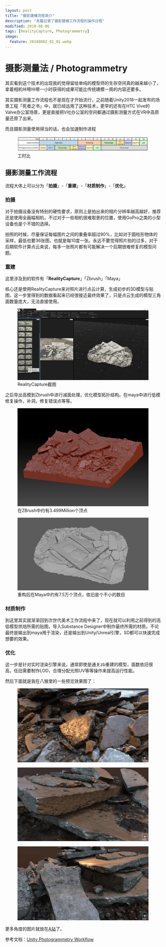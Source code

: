 ```yaml
---
layout: post
title: "摄影建模流程简介"
description: "本篇记录了摄影建模工作流程的操作过程"
modified: 2018-08-06
tags: [RealityCapture, Photogrammetry]
image:
  feature: 20180802_01_01.webp
---
```


# 摄影测量法 / Photogrammetry

其实看到这个技术的出现我的觉得留给单纯的模型师的生存空间真的越来越小了，拿着相机咔嚓咔嚓一小时获得的成果可能比传统建模一周的内容还要多。

其实摄影测量工作流程也不是现在才开始流行，之前随着Unity2018一起发布的场景工程「死者之书」中，就已经运用了这种技术，更早的还有在HTC Vive的Valve办公室场景，更是直接把V社办公室的空间都通过摄影测量方式在VR中高质量还原了出来。

而且摄影测量使用得当的话，也会加速制作进程

<figure>
 <img src="/images/20180802_01_02.webp" alt="">
 <figcaption>工时比</figcaption>
</figure>

## 摄影测量工作流程

流程大体上可以分为「**拍摄**」-「**重建**」-「**材质制作**」-「**优化**」

### 拍摄

对于拍摄设备没有特别的硬性要求，原则上是拍出来的相片分辨率越高越好，推荐还是使用全画幅相机，不过对于一些相机很难取景的位置，使用GoPro之类的小型设备也是个不错的选择。

拍照的时候，尽量保证每幅图片之间的重叠率超过90%，比如对于圆柱形物体的采样，最低也要36张图，也就是每10度一张。永远不要觉得照片拍的过多，对于后期软件计算点云来说，每多一张照片都有可能解决一个后期很难修复的模型问题。

### 重建

这里涉及到的软件有「**RealityCapture**」「Zbrush」「Maya」

核心还是使用RealityCapture来对照片进行点云计算，生成初步的3D模型与贴图，这一步里得到的数据看起来已经很接近最终效果了，只是点云生成的模型三角面数量庞大，无法直接使用。

<figure>
 <a href="/images/20180802_01_03.webp"><img src="/images/20180802_01_04.webp" alt=""></a>
 <figcaption>RealityCapture截图</figcaption>
</figure>

之后导出高模到Zbrush中进行减面处理，优化模型拓扑结构。在maya中进行低模修复操作，补洞，修复错误点等等。

<figure>
 <a href="/images/20180802_01_05.webp"><img src="/images/20180802_01_06.webp" alt=""></a>
 <figcaption>在ZBrush中约有3.499Million个顶点</figcaption>
</figure>

<figure>
 <a href="/images/20180802_01_07.webp"><img src="/images/20180802_01_08.webp" alt=""></a>
 <figcaption>重构后在Maya中约有7.5万个顶点，依旧是个不小的数目</figcaption>
</figure>

### 材质制作

到这里其实就渐渐回到次世代美术工作流程中来了，现在就可以利用之前得到的高低模型烘焙所需的贴图，导入Substance Designer中制作最终所需的材质。不论最终是输出到maya用于渲染，还是输出到Unity/Unreal引擎，SD都可以快速完成想要的效果。

### 优化

这一步是针对实时渲染引擎来说，通常即使是通关zb重建的模型，面数依旧很高，任旧需要制作LOD，合理分配光照UV等等操作来提高运行性能。

然后下面就是我在八猴里的一些预览效果图了：

<figure>
 <a href="/images/20180802_01_01.webp"><img src="/images/20180802_01_01.webp" alt=""></a>
</figure>

<figure>
 <a href="/images/20180802_01_09.webp"><img src="/images/20180802_01_10.webp" alt=""></a>
</figure>

<figure>
 <a href="/images/20180802_01_11.webp"><img src="/images/20180802_01_12.webp" alt=""></a>
</figure>

更多角度的图片就放在[A站](https://www.artstation.com/artwork/x8Jr1)了。

参考文档：[Unity Photogrammetry Workflow](https://unity3d.com/files/solutions/photogrammetry/Unity-Photogrammetry-Workflow_2017-07_v2.pdf)